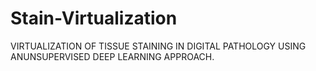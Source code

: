 # Stain-Virtualization
VIRTUALIZATION OF TISSUE STAINING IN DIGITAL PATHOLOGY USING ANUNSUPERVISED DEEP LEARNING APPROACH.
